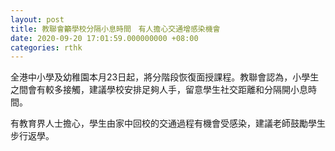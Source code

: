 ```yaml
---
layout: post
title: 教聯會籲學校分隔小息時間　有人擔心交通增感染機會
date: 2020-09-20 17:01:59.000000000 +08:00
categories: rthk
---
```


全港中小學及幼稚園本月23日起，將分階段恢復面授課程。教聯會認為，小學生之間會有較多接觸，建議學校安排足夠人手，留意學生社交距離和分隔開小息時間。

有教育界人士擔心，學生由家中回校的交通過程有機會受感染，建議老師鼓勵學生步行返學。
